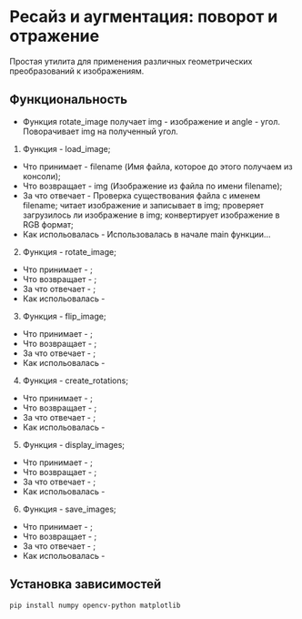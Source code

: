 # Ресайз и аугментация: поворот и отражение

Простая утилита для применения различных геометрических преобразований к изображениям.

## Функциональность

- Функция rotate_image получает img - изображение и angle - угол. Поворачивает img на полученный угол.
1. Функция - load_image;
+ Что принимает - filename (Имя файла, которое до этого получаем из консоли);
+ Что возвращает - img (Изображение из файла по имени filename);
+ За что отвечает - Проверка существования файла с именем filename; читает изображение и записывает в img; проверяет загрузилось ли изображение в img; конвертирует изображение в RGB формат;
+ Как испольовалась - Использовалась в начале main функции...

2. Функция - rotate_image;
+ Что принимает - ;
+ Что возвращает - ;
+ За что отвечает - ;
+ Как испольовалась -

3. Функция - flip_image;
+ Что принимает - ;
+ Что возвращает - ;
+ За что отвечает - ;
+ Как испольовалась -

4. Функция - create_rotations;
+ Что принимает - ;
+ Что возвращает - ;
+ За что отвечает - ;
+ Как испольовалась -

5. Функция - display_images;
+ Что принимает - ;
+ Что возвращает - ;
+ За что отвечает - ;
+ Как испольовалась -

6. Функция - save_images;
+ Что принимает - ;
+ Что возвращает - ;
+ За что отвечает - ;
+ Как испольовалась - 

## Установка зависимостей

```bash
pip install numpy opencv-python matplotlib
